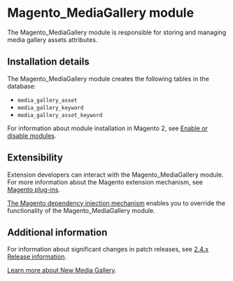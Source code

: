 # Magento_MediaGallery module

The Magento_MediaGallery module is responsible for storing and managing media gallery assets attributes.

## Installation details

The Magento_MediaGallery module creates the following tables in the database:

- `media_gallery_asset`
- `media_gallery_keyword`
- `media_gallery_asset_keyword`

For information about module installation in Magento 2, see [Enable or disable modules](https://experienceleague.adobe.com/docs/commerce-operations/installation-guide/tutorials/manage-modules.html).

## Extensibility

Extension developers can interact with the Magento_MediaGallery module. For more information about the Magento extension mechanism, see [Magento plug-ins](https://developer.adobe.com/commerce/php/development/components/plugins/).

[The Magento dependency injection mechanism](https://developer.adobe.com/commerce/php/development/components/dependency-injection/) enables you to override the functionality of the Magento_MediaGallery module.

## Additional information

For information about significant changes in patch releases, see [2.4.x Release information](https://experienceleague.adobe.com/docs/commerce-operations/release/notes/overview.html).

[Learn more about New Media Gallery](https://docs.magento.com/user-guide/cms/media-gallery.html).
